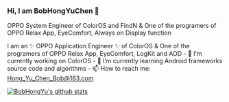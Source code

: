 ### Hi, I am BobHongYuChen 👋

OPPO System Engineer of ColorOS and FindN & One of the programers of OPPO Relax App, EyeComfort, Always on Display function

I am an ✨ OPPO Application Engineer ✨  of ColorOS & One of the programers of OPPO Relax App, EyeComfort, LogKit and AOD - 🔭 I’m currently working on ColorOS - 🌱 I’m currently learning Android frameworks source code and algorithms - 📫 How to reach me: Hong_Yu_Chen_Bob@163.com


[![BobHongYu's github stats](https://github-readme-stats.vercel.app/api?username=BobHongYuChen)](https://github.com/BobHongYuChen/github-readme-stats)
